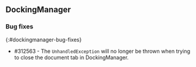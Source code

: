 ## DockingManager

### Bug fixes
{:#dockingmanager-bug-fixes}

* \#312563 - The `UnhandledException` will no longer be thrown when trying to close the document tab in DockingManager.